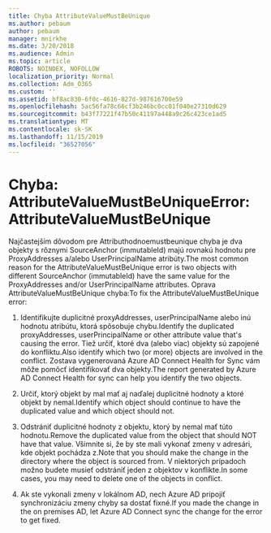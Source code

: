 ```yaml
---
title: Chyba AttributeValueMustBeUnique
ms.author: pebaum
author: pebaum
manager: mnirkhe
ms.date: 3/20/2018
ms.audience: Admin
ms.topic: article
ROBOTS: NOINDEX, NOFOLLOW
localization_priority: Normal
ms.collection: Adm_O365
ms.custom: ''
ms.assetid: bf8ac830-6f0c-4616-827d-987616700e59
ms.openlocfilehash: 5ac56fa78c66cf3b246bc0cc01f040e27310d629
ms.sourcegitcommit: b43f77221f47b50c41197a448a9c26c423ce1ad5
ms.translationtype: MT
ms.contentlocale: sk-SK
ms.lasthandoff: 11/15/2019
ms.locfileid: "36527056"
---
```

# <a name="error-attributevaluemustbeunique"></a><span data-ttu-id="d9451-102">Chyba: AttributeValueMustBeUnique</span><span class="sxs-lookup"><span data-stu-id="d9451-102">Error: AttributeValueMustBeUnique</span></span>

<span data-ttu-id="d9451-103">Najčastejším dôvodom pre Attributhodnoemustbeunique chyba je dva objekty s rôznymi SourceAnchor (immutableId) majú rovnakú hodnotu pre ProxyAddresses a/alebo UserPrincipalName atribúty.</span><span class="sxs-lookup"><span data-stu-id="d9451-103">The most common reason for the AttributeValueMustBeUnique error is two objects with different SourceAnchor (immutableId) have the same value for the ProxyAddresses and/or UserPrincipalName attributes.</span></span> <span data-ttu-id="d9451-104">Oprava AttributeValueMustBeUnique chyba:</span><span class="sxs-lookup"><span data-stu-id="d9451-104">To fix the AttributeValueMustBeUnique error:</span></span>
  
1. <span data-ttu-id="d9451-105">Identifikujte duplicitné proxyAddresses, userPrincipalName alebo inú hodnotu atribútu, ktorá spôsobuje chybu.</span><span class="sxs-lookup"><span data-stu-id="d9451-105">Identify the duplicated proxyAddresses, userPrincipalName or other attribute value that's causing the error.</span></span> <span data-ttu-id="d9451-106">Tiež určiť, ktoré dva (alebo viac) objekty sú zapojené do konfliktu.</span><span class="sxs-lookup"><span data-stu-id="d9451-106">Also identify which two (or more) objects are involved in the conflict.</span></span> <span data-ttu-id="d9451-107">Zostava vygenerovaná Azure AD Connect Health for Sync vám môže pomôcť identifikovať dva objekty.</span><span class="sxs-lookup"><span data-stu-id="d9451-107">The report generated by Azure AD Connect Health for sync can help you identify the two objects.</span></span>
    
2. <span data-ttu-id="d9451-108">Určiť, ktorý objekt by mal mať aj naďalej duplicitné hodnoty a ktoré objekt by nemal.</span><span class="sxs-lookup"><span data-stu-id="d9451-108">Identify which object should continue to have the duplicated value and which object should not.</span></span>
    
3. <span data-ttu-id="d9451-109">Odstrániť duplicitné hodnoty z objektu, ktorý by nemal mať túto hodnotu.</span><span class="sxs-lookup"><span data-stu-id="d9451-109">Remove the duplicated value from the object that should NOT have that value.</span></span> <span data-ttu-id="d9451-110">Všimnite si, že by ste mali vykonať zmeny v adresári, kde objekt pochádza z.</span><span class="sxs-lookup"><span data-stu-id="d9451-110">Note that you should make the change in the directory where the object is sourced from.</span></span> <span data-ttu-id="d9451-111">V niektorých prípadoch možno budete musieť odstrániť jeden z objektov v konflikte.</span><span class="sxs-lookup"><span data-stu-id="d9451-111">In some cases, you may need to delete one of the objects in conflict.</span></span>
    
4. <span data-ttu-id="d9451-112">Ak ste vykonali zmeny v lokálnom AD, nech Azure AD pripojiť synchronizáciu zmeny chyby sa dostať fixné.</span><span class="sxs-lookup"><span data-stu-id="d9451-112">If you made the change in the on premises AD, let Azure AD Connect sync the change for the error to get fixed.</span></span>
    

